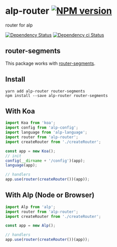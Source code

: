 # alp-router [![NPM version][npm-image]][npm-url]

router for alp

[![Dependency Status][daviddm-image]][daviddm-url]
[![Dependency ci Status][dependencyci-image]][dependencyci-url]

## router-segments

This package works with [router-segments](https://www.npmjs.com/package/router-segments).

## Install

```
yarn add alp-router router-segments
npm install --save alp-router router-segments
```

## With Koa

```js
import Koa from 'koa';
import config from 'alp-config';
import language from 'alp-language';
import router from 'alp-router';
import createRouter from './createRouter';

const app = new Koa();
// init
config(__dirname + '/config')(app);
language(app);

// handlers
app.use(router(createRouter())(app));
```

## With Alp (Node or Browser)

```js
import Alp from 'alp';         
import router from 'alp-router';
import createRouter from './createRouter';

const app = new Alp();

// handlers
app.use(router(createRouter())(app));
```

[npm-image]: https://img.shields.io/npm/v/alp-router.svg?style=flat-square
[npm-url]: https://npmjs.org/package/alp-router
[daviddm-image]: https://david-dm.org/alpjs/alp-router.svg?style=flat-square
[daviddm-url]: https://david-dm.org/alpjs/alp-router
[dependencyci-image]: https://dependencyci.com/github/alpjs/alp-router/badge?style=flat-square
[dependencyci-url]: https://dependencyci.com/github/alpjs/alp-router

